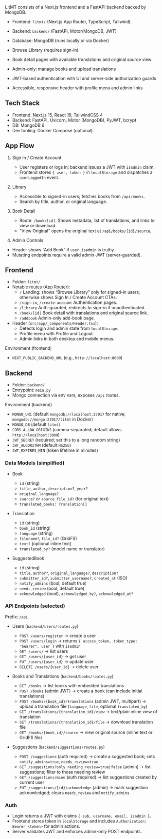 
LitMT consists of a Next.js frontend and a FastAPI backend backed by MongoDB. 

- Frontend: `litmt/` (Next.js App Router, TypeScript, Tailwind)
- Backend: `backend/` (FastAPI, Motor/MongoDB, JWT)
- Database: MongoDB (runs locally or via Docker)

- Browse Library (requires sign-in)
- Book detail pages with available translations and original source view
- Admin-only: manage books and upload translations
- JWT-based authentication with UI and server-side authorization guards
- Accessible, responsive header with profile menu and admin links

## Tech Stack

- Frontend: Next.js 15, React 19, TailwindCSS 4
- Backend: FastAPI, Uvicorn, Motor (MongoDB), PyJWT, bcrypt
- DB: MongoDB 6
- Dev tooling: Docker Compose (optional)

## App Flow

1. Sign In / Create Account

   - User registers or logs in; backend issues a JWT with `isadmin` claim.
   - Frontend stores `{ user, token }` in `localStorage` and dispatches a `userLoggedIn` event.

2. Library

   - Accessible to signed-in users; fetches books from `/api/books`.
   - Search by title, author, or original language.

3. Book Detail

   - Route: `/book/[id]`. Shows metadata, list of translations, and links to view or download.
   - "View Original" opens the original text at `/api/books/{id}/source`.

4. Admin Controls

- Header shows “Add Book” if `user.isadmin` is truthy.
- Mutating endpoints require a valid admin JWT (server-guarded).

## Frontend

- Folder: `litmt/`
- Notable routes (App Router):
  - `/` Landing: shows “Browse Library” only for signed-in users; otherwise shows Sign In / Create Account CTAs.
  - `/sign-in`, `/create-account` Authentication pages.
  - `/library` Auth-guarded; redirects to sign-in if unauthenticated.
  - `/book/[id]` Book detail with translations and original source link.
  - `/addbook` Admin-only add-book page.
- Header (`src/app/_components/Header.tsx`):
  - Detects login and admin state from `localStorage`.
  - Profile menu with Profile and Logout.
  - Admin links in both desktop and mobile menus.

Environment (frontend)

- `NEXT_PUBLIC_BACKEND_URL` (e.g., `http://localhost:8080`)

## Backend

- Folder: `backend/`
- Entrypoint: `main.py`
- Mongo connection via env vars; exposes `/api` routes.

Environment (backend)

- `MONGO_URI` (default `mongodb://localhost:27017` for native; `mongodb://mongo:27017/litmt` in Docker)
- `MONGO_DB` (default `litmt`)
- `CORS_ALLOW_ORIGINS` (comma-separated; default allows `http://localhost:3000`)
- `JWT_SECRET` (required; set this to a long random string)
- `JWT_ALGORITHM` (default `HS256`)
- `JWT_EXPIRES_MIN` (token lifetime in minutes)

### Data Models (simplified)

- Book

  - `id` (string)
  - `title`, `author`, `description?`, `year?`
  - `original_language?`
  - `source?` or `source_file_id?` (for original text)
  - `translated_books: Translation[]`

- Translation

  - `id` (string)
  - `book_id` (string)
  - `language` (string)
  - `filename?`, `file_id?` (GridFS)
  - `text?` (optional inline text)
  - `translated_by?` (model name or translator)

- SuggestedBook
  - `id` (string)
  - `title`, `author?`, `original_language?`, `description?`
  - `submitter_id?`, `submitter_username?`, `created_at` (ISO)
  - `notify_admins` (bool, default true)
  - `needs_review` (bool, default true)
  - `acknowledged` (bool), `acknowledged_by?`, `acknowledged_at?`

### API Endpoints (selected)

Prefix: `/api`

- Users (`backend/users/routes.py`)

  - `POST /users/register` → create a user
  - `POST /users/login` → returns `{ access_token, token_type: "bearer", user }` with `isadmin`
  - `GET /users/` → list users
  - `GET /users/{user_id}` → get user
  - `PUT /users/{user_id}` → update user
  - `DELETE /users/{user_id}` → delete user

- Books and Translations (`backend/books/routes.py`)

  - `GET /books` → list books with embedded translations
  - `POST /books` (admin JWT) → create a book (can include initial translations)
  - `POST /books/{book_id}/translations` (admin JWT, multipart) → upload a translation file (`language`, `file`, optional `translated_by`)
  - `GET /translations/{translation_id}/view` → text/plain inline view of translation
  - `GET /translations/{translation_id}/file` → download translation file
  - `GET /books/{book_id}/source` → view original source (inline text or GridFS file)

- Suggestions (`backend/suggestions/routes.py`)
  - `POST /suggestions` (auth required) → create a suggested book; sets `notify_admins=true`, `needs_review=true`
  - `GET /suggestions?only_needing_review=true|false` (admin) → list suggestions; filter to those needing review
  - `GET /suggestions/mine` (auth required) → list suggestions created by current user
  - `PUT /suggestions/{id}/acknowledge` (admin) → mark suggestion acknowledged; clears `needs_review` and `notify_admins`

### Auth

- Login returns a JWT with claims `{ sub, username, email, isadmin }`.
- Frontend stores token in `localStorage` and includes `Authorization: Bearer <token>` for admin actions.
- Server validates JWT and enforces admin-only POST endpoints.

